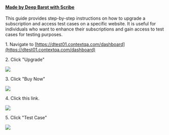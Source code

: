 #### [Made by Deep Barot with Scribe](https://scribehow.com/shared/Upgrade_Subscription_and_Access_Test_Cases__x3cc1dQpT0mr3moyPe7DGg)
This guide provides step-by-step instructions on how to upgrade a subscription and access test cases on a specific website. It is useful for individuals who want to enhance their subscriptions and gain access to test cases for testing purposes.

1\. Navigate to [https://dtest01.contextqa.com/dashboard](https://dtest01.contextqa.com/dashboard)


2\. Click "Upgrade"

![](https://ajeuwbhvhr.cloudimg.io/colony-recorder.s3.amazonaws.com/files/2024-02-26/9e7519ec-08f1-472e-93ff-4ee89bf797d5/ascreenshot.jpeg?tl_px=1713,0&br_px=3433,961&force_format=png&width=1120.0&wat=1&wat_opacity=0.7&wat_gravity=northwest&wat_url=https://colony-recorder.s3.us-west-1.amazonaws.com/images/watermarks/FB923C_standard.png&wat_pad=948,0)


3\. Click "Buy Now"

![](https://ajeuwbhvhr.cloudimg.io/colony-recorder.s3.amazonaws.com/files/2024-02-26/ec080cda-6fa4-45ff-ae47-f5db309d5bdc/user_cropped_screenshot.jpeg?tl_px=284,0&br_px=2003,961&force_format=png&width=1120.0&wat=1&wat_opacity=0.7&wat_gravity=northwest&wat_url=https://colony-recorder.s3.us-west-1.amazonaws.com/images/watermarks/FB923C_standard.png&wat_pad=524,185)


4\. Click this link.

![](https://ajeuwbhvhr.cloudimg.io/colony-recorder.s3.amazonaws.com/files/2024-02-26/f8dd0845-662b-4cac-8d34-ed23184f1e34/ascreenshot.jpeg?tl_px=0,0&br_px=1719,961&force_format=png&width=1120.0&wat=1&wat_opacity=0.7&wat_gravity=northwest&wat_url=https://colony-recorder.s3.us-west-1.amazonaws.com/images/watermarks/FB923C_standard.png&wat_pad=6,16)


5\. Click "Test Case"

![](https://ajeuwbhvhr.cloudimg.io/colony-recorder.s3.amazonaws.com/files/2024-02-26/cfafd050-113b-4150-9607-8029bf9f1310/ascreenshot.jpeg?tl_px=1713,0&br_px=3433,961&force_format=png&width=1120.0&wat=1&wat_opacity=0.7&wat_gravity=northwest&wat_url=https://colony-recorder.s3.us-west-1.amazonaws.com/images/watermarks/FB923C_standard.png&wat_pad=699,122)


